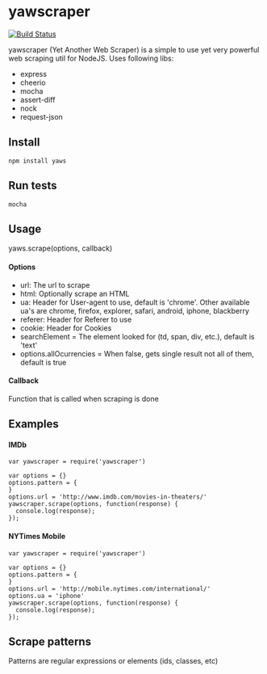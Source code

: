 yawscraper
===========

[![Build Status](https://travis-ci.org/ivansabik/yaws.svg)](https://travis-ci.org/ivansabik/yaws)

yawscraper (Yet Another Web Scraper) is a simple to use yet very powerful web scraping util for NodeJS.
Uses following libs:

- express
- cheerio
- mocha
- assert-diff
- nock
- request-json

## Install

`npm install yaws`

## Run tests

`mocha`

## Usage

yaws.scrape(options, callback)

#### Options

 - url: The url to scrape
 - html: Optionally scrape an HTML
 - ua: Header for User-agent to use, default is 'chrome'. Other available ua's are chrome, firefox, explorer, safari, android, iphone, blackberry
 - referer: Header for Referer to use
 - cookie: Header for Cookies
 - searchElement = The element looked for (td, span, div, etc.), default is 'text'
 - options.allOcurrencies = When false, gets single result not all of them, default is true
  
#### Callback

Function that is called when scraping is done

## Examples

#### IMDb

```
var yawscraper = require('yawscraper')

var options = {}
options.pattern = {
}
options.url = 'http://www.imdb.com/movies-in-theaters/'
yawscraper.scrape(options, function(response) {
  console.log(response);
});
```

#### NYTimes Mobile

```
var yawscraper = require('yawscraper')

var options = {}
options.pattern = {
}
options.url = 'http://mobile.nytimes.com/international/'
options.ua = 'iphone'
yawscraper.scrape(options, function(response) {
  console.log(response);
});
```

## Scrape patterns

Patterns are regular expressions or elements (ids, classes, etc)
